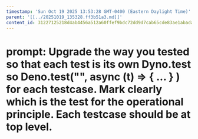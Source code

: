 ```yaml
---
timestamp: 'Sun Oct 19 2025 13:53:28 GMT-0400 (Eastern Daylight Time)'
parent: '[[../20251019_135328.ff3b51a3.md]]'
content_id: 31227125218d4ab4456a512a60ffef9bdc72dd9d7cab65cde83ae1abada58256
---
```


# prompt: Upgrade the way you tested so that each test is its own Dyno.test so Deno.test("", async (t) => { ... } ) for each testcase. Mark clearly which is the test for the operational principle. Each testcase should be at top level.
